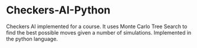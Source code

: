 # Checkers-AI-Python
Checkers AI implemented for a course. It uses Monte Carlo Tree Search to find the best possible moves given a number of simulations. Implemented in the python language.
